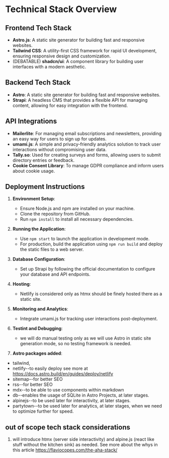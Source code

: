 # Technical Stack Overview

## Frontend Tech Stack
- **Astro.js**: A static site generator for building fast and responsive websites.
- **Tailwind CSS**: A utility-first CSS framework for rapid UI development, ensuring responsive design and customization.
- (DEBATABLE) **shadcn/ui**: A component library for building user interfaces with a modern aesthetic.

## Backend Tech Stack
- **Astro**: A static site generator for building fast and responsive websites.
- **Strapi**: A headless CMS that provides a flexible API for managing content, allowing for easy integration with the frontend.

## API Integrations
- **Mailerlite**: For managing email subscriptions and newsletters, providing an easy way for users to sign up for updates.
- **umami.js**: A simple and privacy-friendly analytics solution to track user interactions without compromising user data.
- **Tally.so**: Used for creating surveys and forms, allowing users to submit directory entries or feedback.
- **Cookie Consent Library**: To manage GDPR compliance and inform users about cookie usage.

## Deployment Instructions
1. **Environment Setup**:
   - Ensure Node.js and npm are installed on your machine.
   - Clone the repository from GitHub.
   - Run `npm install` to install all necessary dependencies.

2. **Running the Application**:
   - Use `npm start` to launch the application in development mode.
   - For production, build the application using `npm run build` and deploy the static files to a web server.

3. **Database Configuration**:
   - Set up Strapi by following the official documentation to configure your database and API endpoints.

4. **Hosting**:
   - Netlify is considered only as htmx should be finely hosted there as a static site.

5. **Monitoring and Analytics**:
   - Integrate umami.js for tracking user interactions post-deployment.

6. **Testint and Debugging**:
    - we will do manual testing only as we will use Astro in static site generation mode, so no testing framework is needed.

7. **Astro packages added**: 
- tailwind, 
- netlify--to easily deploy see more at https://docs.astro.build/en/guides/deploy/netlify
- sitemap--for better SEO
- rss--for better SEO
- mdx--to be able to use components within markdown
- db--enables the usage of SQLite in Astro Projects, at later stages.
- alpinejs--to be used later for interactivity, at later stages.
- partytown--to be used later for analytics, at later stages, when we need to optimize further for speed.

## out of scope tech stack considerations

1. will introduce htmx (server side interactivity) and alpine.js (react like stuff without the kitchen sink) as needed. See more about the whys in this article https://flaviocopes.com/the-aha-stack/